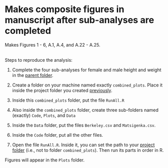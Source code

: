 # Makes composite figures in manuscript after sub-analyses are completed

Makes Figures 1 - 6, A.1, A.4, and A.22 - A.25.

<br/>
Steps to reproduce the analysis:

1) Complete the four sub-analyses for female and male height and weight in the [parent folder](../README.md). 

2) Create a folder on your machine named exactly ``combined_plots``. Place it inside the project folder you created [previously](../README.md). 

3) Inside this ``combined_plots`` folder, put the file ``RunAll.R``

4) Also inside the ``combined_plots`` folder, create three sub-folders named (exactly) ``Code``, ``Plots``, and ``Data``

5) Inside the ``Data`` folder, put the files ``Berkeley.csv`` and ``Matsigenka.csv``.

6) Inside the ``Code`` folder, put all the other files.

7) Open the file ``RunAll.R``. Inside it, you can set the path to your [project folder](../README.md) (i.e., not to folder ``combined_plots``). Then run its parts in order in R.

Figures will appear in the ``Plots`` folder.
